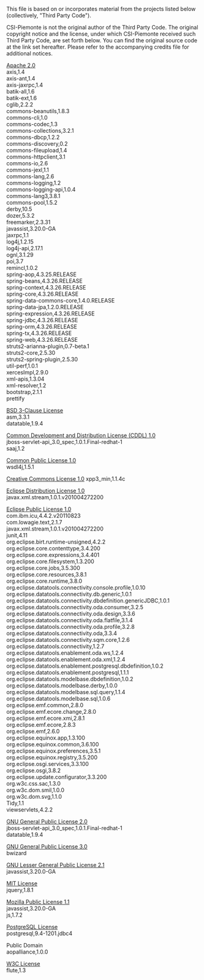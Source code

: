 This file is based on or incorporates material from the projects listed below
(collectively, "Third Party Code").

CSI-Piemonte is not the original author of the Third Party Code.
The original copyright notice and the license, under which CSI-Piemonte received such Third Party Code,
are set forth below. You can find the original source code at the link set hereafter.
Please refer to the accompanying credits file for additional notices.

[Apache 2.0](../lib/third-party-licenses/APACHE%202.0-LICENSE.txt)\
axis,1.4\
axis-ant,1.4\
axis-jaxrpc,1.4\
batik-all,1.6\
batik-ext,1.6\
cglib,2.2.2\
commons-beanutils,1.8.3\
commons-cli,1.0\
commons-codec,1.3\
commons-collections,3.2.1\
commons-dbcp,1.2.2\
commons-discovery,0.2\
commons-fileupload,1.4\
commons-httpclient,3.1\
commons-io,2.6\
commons-jexl,1.1\
commons-lang,2.6\
commons-logging,1.2\
commons-logging-api,1.0.4\
commons-lang3,3.8.1\
commons-pool,1.5.2\
derby,10.5\
dozer,5.3.2\
freemarker,2.3.31\
javassist,3.20.0-GA\
jaxrpc,1.1\
log4j,1.2.15\
log4j-api,2.17.1\
ognl,3.1.29\
poi,3.7\
remincl,1.0.2\
spring-aop,4.3.25.RELEASE\
spring-beans,4.3.26.RELEASE\
spring-context,4.3.26.RELEASE\
spring-core,4.3.26.RELEASE\
spring-data-commons-core,1.4.0.RELEASE\
spring-data-jpa,1.2.0.RELEASE\
spring-expression,4.3.26.RELEASE\
spring-jdbc,4.3.26.RELEASE\
spring-orm,4.3.26.RELEASE\
spring-tx,4.3.26.RELEASE\
spring-web,4.3.26.RELEASE\
struts2-arianna-plugin,0.7-beta.1\
struts2-core,2.5.30\
struts2-spring-plugin,2.5.30\
util-perf,1.0.1\
xercesImpl,2.9.0\
xml-apis,1.3.04\
xml-resolver,1.2\
bootstrap,2.1.1\
prettify

[BSD 3-Clause License](../lib/third-party-licenses/BSD%203-CLAUSE-LICENSE.txt)\
asm,3.3.1\
datatable,1.9.4

[Common Development and Distribution License (CDDL) 1.0](../lib/third-party-licenses/CDDL%201.0-LICENSE.txt)\
jboss-servlet-api_3.0_spec,1.0.1.Final-redhat-1\
saaj,1.2

[Common Public License 1.0](../lib/third-party-licenses/CPL%201.0-LICENSE.txt)\
wsdl4j,1.5.1

[Creative Commons License 1.0](../lib/third-party-licenses/CC0%201.0-LICENSE.txt)
xpp3_min,1.1.4c

[Eclipse Distribution License 1.0](../lib/third-party-licenses/EDL%201.0-LICENSE.txt)\
javax.xml.stream,1.0.1.v201004272200

[Eclipse Public License 1.0](../lib/third-party-licenses/EPL%201.0-LICENSE.txt)\
com.ibm.icu,4.4.2.v20110823\
com.lowagie.text,2.1.7\
javax.xml.stream,1.0.1.v201004272200\
junit,4.11\
org.eclipse.birt.runtime-unsigned,4.2.2\
org.eclipse.core.contenttype,3.4.200\
org.eclipse.core.expressions,3.4.401\
org.eclipse.core.filesystem,1.3.200\
org.eclipse.core.jobs,3.5.300\
org.eclipse.core.resources,3.8.1\
org.eclipse.core.runtime,3.8.0\
org.eclipse.datatools.connectivity.console.profile,1.0.10\
org.eclipse.datatools.connectivity.db.generic,1.0.1\
org.eclipse.datatools.connectivity.dbdefinition.genericJDBC,1.0.1\
org.eclipse.datatools.connectivity.oda.consumer,3.2.5\
org.eclipse.datatools.connectivity.oda.design,3.3.6\
org.eclipse.datatools.connectivity.oda.flatfile,3.1.4\
org.eclipse.datatools.connectivity.oda.profile,3.2.8\
org.eclipse.datatools.connectivity.oda,3.3.4\
org.eclipse.datatools.connectivity.sqm.core,1.2.6\
org.eclipse.datatools.connectivity,1.2.7\
org.eclipse.datatools.enablement.oda.ws,1.2.4\
org.eclipse.datatools.enablement.oda.xml,1.2.4\
org.eclipse.datatools.enablement.postgresql.dbdefinition,1.0.2\
org.eclipse.datatools.enablement.postgresql,1.1.1\
org.eclipse.datatools.modelbase.dbdefinition,1.0.2\
org.eclipse.datatools.modelbase.derby,1.0.0\
org.eclipse.datatools.modelbase.sql.query,1.1.4\
org.eclipse.datatools.modelbase.sql,1.0.6\
org.eclipse.emf.common,2.8.0\
org.eclipse.emf.ecore.change,2.8.0\
org.eclipse.emf.ecore.xmi,2.8.1\
org.eclipse.emf.ecore,2.8.3\
org.eclipse.emf,2.6.0\
org.eclipse.equinox.app,1.3.100\
org.eclipse.equinox.common,3.6.100\
org.eclipse.equinox.preferences,3.5.1\
org.eclipse.equinox.registry,3.5.200\
org.eclipse.osgi.services,3.3.100\
org.eclipse.osgi,3.8.2\
org.eclipse.update.configurator,3.3.200\
org.w3c.css.sac,1.3.0\
org.w3c.dom.smil,1.0.0\
org.w3c.dom.svg,1.1.0\
Tidy,1.1\
viewservlets,4.2.2

[GNU General Public License 2.0](../lib/third-party-licenses/GPL%202.0.txt)\
jboss-servlet-api_3.0_spec,1.0.1.Final-redhat-1\
datatable,1.9.4

[GNU General Public License 3.0](../lib/third-party-licenses/GPL%203.0-LICENSE.txt)\
bwizard

[GNU Lesser General Public License 2.1](../lib/third-party-licenses/LGPL%202.1-LICENSE.txt)\
javassist,3.20.0-GA

[MIT License](../lib/third-party-licenses/MIT-LICENSE.txt)\
jquery,1.8.1

[Mozilla Public License 1.1](../lib/third-party-licenses/MPL%201.1-LICENSE.txt)\
javassist,3.20.0-GA\
js,1.7.2

[PostgreSQL License](../lib/third-party-licenses/POSTGRESQL-LICENSE.txt)\
postgresql,9.4-1201.jdbc4

Public Domain\
aopalliance,1.0.0

[W3C License](../lib/third-party-licenses/W3C-LICENSE.txt)\
flute,1.3

